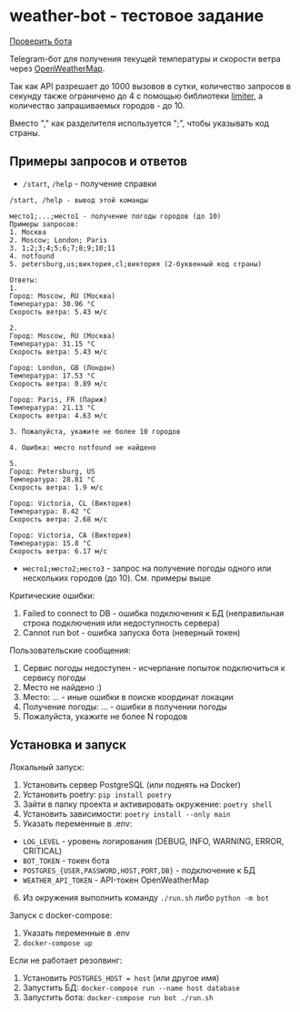 # weather-bot - тестовое задание

[Проверить бота](https://t.me/naboka_weather_bot)

Telegram-бот для получения текущей температуры и скорости ветра через [OpenWeatherMap](https://openweathermap.org).

Так как API разрешает до 1000 вызовов в сутки, количество запросов в секунду также ограничено до 4 с помощью библиотеки [limiter](https://pypi.org/project/limiter/), а количество запрашиваемых городов - до 10.

Вместо "," как разделителя используется ";", чтобы указывать код страны.

## Примеры запросов и ответов
- `/start`, `/help` - получение справки
```
/start, /help - вывод этой команды

место1;...;место1 - получение погоды городов (до 10)
Примеры запросов:
1. Москва
2. Moscow; London; Paris
3. 1;2;3;4;5;6;7;8;9;10;11
4. notfound
5. petersburg,us;виктория,cl;виктория (2-буквенный код страны)

Ответы:
1.
Город: Moscow, RU (Москва)
Температура: 30.96 °C
Скорость ветра: 5.43 м/с

2.
Город: Moscow, RU (Москва)
Температура: 31.15 °C
Скорость ветра: 5.43 м/с

Город: London, GB (Лондон)
Температура: 17.53 °C
Скорость ветра: 0.89 м/с

Город: Paris, FR (Париж)
Температура: 21.13 °C
Скорость ветра: 4.63 м/с

3. Пожалуйста, укажите не более 10 городов

4. Ошибка: место notfound не найдено

5.
Город: Petersburg, US
Температура: 28.81 °C
Скорость ветра: 1.9 м/с

Город: Victoria, CL (Виктория)
Температура: 8.42 °C
Скорость ветра: 2.68 м/с

Город: Victoria, CA (Виктория)
Температура: 15.8 °C
Скорость ветра: 6.17 м/с
```
- `место1;место2;место3` - запрос на получение погоды одного или нескольких городов (до 10). См. примеры выше

Критические ошибки:
1. Failed to connect to DB - ошибка подключения к БД (неправильная строка подключения или недоступность сервера)
2. Cannot run bot - ошибка запуска бота (неверный токен)

Пользовательские сообщения:
1. Сервис погоды недоступен - исчерпание попыток подключиться к сервису погоды
2. Место не найдено :)
3. Место: ... - иные ошибки в поиске координат локации
4. Получение погоды: ... - ошибки в получении погоды
5. Пожалуйста, укажите не более N городов

## Установка и запуск
Локальный запуск:
1. Установить сервер PostgreSQL (или поднять на Docker)
2. Установить poetry: `pip install poetry`
3. Зайти в папку проекта и активировать окружение: `poetry shell`
4. Установить зависимости: `poetry install --only main`
5. Указать переменные в .env:
  - `LOG_LEVEL` - уровень логирования (DEBUG, INFO, WARNING, ERROR, CRITICAL)
  - `BOT_TOKEN` - токен бота
  - `POSTGRES_{USER,PASSWORD,HOST,PORT,DB}` - подключение к БД
  - `WEATHER_API_TOKEN` - API-токен OpenWeatherMap
6. Из окружения выполнить команду `./run.sh` либо `python -m bot`

Запуск с docker-compose:
1. Указать переменные в .env
2. `docker-compose up`

Если не работает резолвинг:
1. Установить `POSTGRES_HOST = host` (или другое имя)
2. Запустить БД: `docker-compose run --name host database`
3. Запустить бота: `docker-compose run bot ./run.sh`
